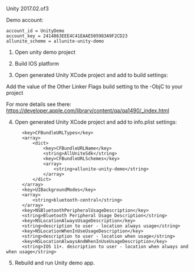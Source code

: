 Unity 2017.02.of3

Demo account:
```
account_id = UnityDemo
account_key = 2414863EEE4C41EAAE505983A9F2CD23
allunite_scheme = allunite-unity-demo
```

1. Open unity demo project

2. Build IOS platform

3. Open generated Unity XCode project and add to build settings:

Add the value of the Other Linker Flags build setting to the -ObjC to your project

For more details see there: https://developer.apple.com/library/content/qa/qa1490/_index.html

4. Open generated Unity XCode project and add to info.plist settings:
```
      <key>CFBundleURLTypes</key>
      <array>
          <dict>
              <key>CFBundleURLName</key>
              <string>AllUniteSdk</string>
              <key>CFBundleURLSchemes</key>
              <array>
                  <string>allunite-unity-demo</string>
              </array>
          </dict>
      </array>
      <key>UIBackgroundModes</key>
      <array>
          <string>bluetooth-central</string>
      </array>
      <key>NSBluetoothPeripheralUsageDescription</key>
      <string>Bluetooth Peripheral Usage Description</string>
      <key>NSLocationAlwaysUsageDescription</key>
      <string>description to user - location always usage</string>
      <key>NSLocationWhenInUseUsageDescription</key>
      <string>description to user - location when usage</string>
      <key>NSLocationAlwaysAndWhenInUseUsageDescription</key>
      <string>IOS 11+. description to user - location when always and when usage</string>
```
5. Rebuild and run Unity demo app.
